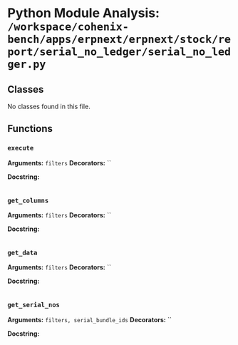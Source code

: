 # Python Module Analysis: `/workspace/cohenix-bench/apps/erpnext/erpnext/stock/report/serial_no_ledger/serial_no_ledger.py`

## Classes

No classes found in this file.


## Functions

### `execute`
**Arguments:** `filters`
**Decorators:** ``

**Docstring:**
```

```
### `get_columns`
**Arguments:** `filters`
**Decorators:** ``

**Docstring:**
```

```
### `get_data`
**Arguments:** `filters`
**Decorators:** ``

**Docstring:**
```

```
### `get_serial_nos`
**Arguments:** `filters, serial_bundle_ids`
**Decorators:** ``

**Docstring:**
```

```

